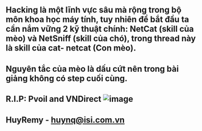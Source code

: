 Hacking là một lĩnh vực sâu mà rộng trong bộ môn khoa học máy tính, tuy nhiên để bắt đầu ta cần nắm vững 2 kỹ thuật chính: NetCat (skill của mèo) và NetSniff (skill của chó), trong thread này là skill của cat- netcat (Con mèo).
-----
Nguyên tắc của mèo là dấu cứt nên trong bài giảng không có step cuối cùng.
-----
R.I.P: Pvoil and VNDirect 
![image](https://github.com/huyremy/netcat/assets/2125897/fe3dc338-883b-43e4-8928-c970ef2b4c0d)
-----
HuyRemy - huynq@isi.com.vn
-----

